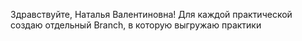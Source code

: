 Здравствуйте, Наталья Валентиновна!
Для каждой практической создаю отдельный Branch, в которую выгружаю практики
